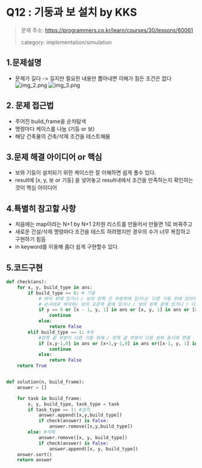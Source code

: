 # Q12 : 기둥과 보 설치 by KKS
> 문제 주소: https://programmers.co.kr/learn/courses/30/lessons/60061
> 
> category: implementation/simulation

## 1.문제설명
- 문제가 길다 -> 길지만 필요한 내용만 뽑아내면 이해가 힘든 조건은 없다
![img_2.png](img_2.png)
![img_3.png](img_3.png)
## 2. 문제 접근법 
- 주어진 build_frame을 순차탐색
- 명령마다 케이스를 나눔 (기둥 or 보)
- 해당 건축물의 건축/삭제 조건을 테스트해봄
## 3.문제 해결 아이디어 or 핵심
- 보와 기둥이 설치되기 위한 케이스만 잘 이해하면 쉽게 풀수 있다.
- result에 [x, y, 보 or 기둥] 을 넣어놓고 result내에서 조건을 만족하는지 확인하는 것이 핵심 아이디어
## 4.특별히 참고할 사항
- 처음에는 map이라는 N+1 by N+1 2차원 리스트를 만들어서 만들면 1로 바꿔주고
- 새로운 건설/삭제 명령마다 조건을 테스트 하려했지만 경우의 수가 너무 복잡하고 구현하기 힘듬
- in keyword를 이용해 좀더 쉽게 구현할수 있다.

## 5.코드구현
``` python
def check(ans):
    for x, y, build_type in ans:
        if build_type == 0: # 기둥
            # 바닥 위에 있거나 / 보의 한쪽 끈 부분위에 있거나/ 다른 기둥 위에 있어야만함
            # 순서대로 바닥위/ 보의 오른쪽 끝에 있거나 / 보의 왼쪽 끝에 있거나 / 다른 기둥 위에 있는 경우
            if y == 0 or [x - 1, y, 1] in ans or [x, y, 1] in ans or [x, y - 1, 0] in ans:
                continue
            else:
                return False
        elif build_type == 1: #보
            #한쪽 끝 부분이 다른 기둥 위에 / 양쪽 끝 부분이 다른 보와 동시에 연결
            if [x,y-1,0] in ans or [x+1,y-1,0] in ans or([x-1, y, 1] in ans and [x+1,y,1] in ans):
                continue
            else:
                return False
    return True


def solution(n, build_frame):
    answer = []

    for task in build_frame:
        x, y, build_type, task_type = task
        if task_type == 1: #설치
            answer.append([x,y,build_type])
            if check(answer) is False:
                answer.remove([x,y,build_type])
        else: #삭제
            answer.remove([x, y, build_type])
            if check(answer) is False:
                answer.append([x, y, build_type])
    answer.sort()
    return answer
```